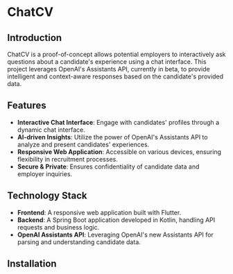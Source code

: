 
# ChatCV

## Introduction
ChatCV is a proof-of-concept allows potential employers to interactively ask questions about a candidate's experience using a chat interface. This project leverages OpenAI's Assistants API, currently in beta, to provide intelligent and context-aware responses based on the candidate's provided data.

## Features
- **Interactive Chat Interface**: Engage with candidates' profiles through a dynamic chat interface.
- **AI-driven Insights**: Utilize the power of OpenAI's Assistants API to analyze and present candidates' experiences.
- **Responsive Web Application**: Accessible on various devices, ensuring flexibility in recruitment processes.
- **Secure & Private**: Ensures confidentiality of candidate data and employer inquiries.

## Technology Stack
- **Frontend**: A responsive web application built with Flutter.
- **Backend**: A Spring Boot application developed in Kotlin, handling API requests and business logic.
- **OpenAI Assistants API**: Leveraging OpenAI's new Assistants API for parsing and understanding candidate data.

## Installation
